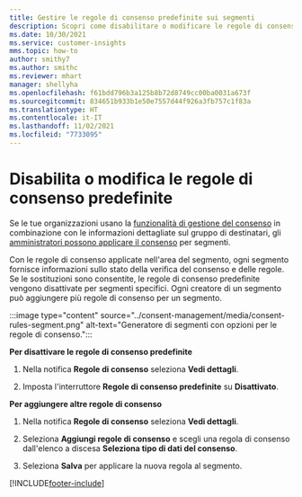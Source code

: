 ```yaml
---
title: Gestire le regole di consenso predefinite sui segmenti
description: Scopri come disabilitare o modificare le regole di consenso predefinite se le sostituzioni sono abilitate.
ms.date: 10/30/2021
ms.service: customer-insights
mms.topic: how-to
author: smithy7
ms.author: smithc
ms.reviewer: mhart
manager: shellyha
ms.openlocfilehash: f61bdd796b3a125b8b72d8749cc00ba0031a673f
ms.sourcegitcommit: 834651b933b1e50e7557d44f926a3fb757c1f83a
ms.translationtype: HT
ms.contentlocale: it-IT
ms.lasthandoff: 11/02/2021
ms.locfileid: "7733095"
---
```

# <a name="disable-or-change-default-consent-rules"></a>Disabilita o modifica le regole di consenso predefinite

Se le tue organizzazioni usano la [funzionalità di gestione del consenso](../consent-management/overview.md) in combinazione con le informazioni dettagliate sul gruppo di destinatari, gli [amministratori possono applicare il consenso](activate-consent.md) per segmenti. 

Con le regole di consenso applicate nell'area del segmento, ogni segmento fornisce informazioni sullo stato della verifica del consenso e delle regole. Se le sostituzioni sono consentite, le regole di consenso predefinite vengono disattivate per segmenti specifici. Ogni creatore di un segmento può aggiungere più regole di consenso per un segmento. 

:::image type="content" source="../consent-management/media/consent-rules-segment.png" alt-text="Generatore di segmenti con opzioni per le regole di consenso.":::

**Per disattivare le regole di consenso predefinite**

1. Nella notifica **Regole di consenso** seleziona **Vedi dettagli**. 

1. Imposta l'interruttore **Regole di consenso predefinite** su **Disattivato**.

**Per aggiungere altre regole di consenso**

1. Nella notifica **Regole di consenso** seleziona **Vedi dettagli**. 

1. Seleziona **Aggiungi regole di consenso** e scegli una regola di consenso dall'elenco a discesa **Seleziona tipo di dati del consenso**.

1. Seleziona **Salva** per applicare la nuova regola al segmento.

[!INCLUDE[footer-include](../includes/footer-banner.md)] 
